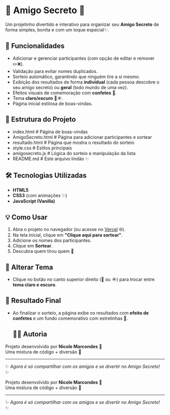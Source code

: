 # 🎁 Amigo Secreto 🎉

Um projetinho divertido e interativo para organizar seu **Amigo Secreto** de forma simples, bonita e com um toque especial✨.

## 🚀 Funcionalidades

- Adicionar e gerenciar participantes (com opção de editar e remover ✏️❌).
- Validação para evitar nomes duplicados.
- Sorteio automático, garantindo que ninguém tire a si mesmo.
- Exibição dos resultados de forma **individual** (cada pessoa descobre o seu amigo secreto) ou **geral** (todo mundo de uma vez).
- Efeitos visuais de comemoração com **confetes** 🎊.
- Tema **claro/escuro** 🌙☀️.
- Página inicial estilosa de boas-vindas.

## 📂 Estrutura do Projeto
- index.html # Página de boas-vindas
- AmigoSecreto.html # Página para adicionar participantes e sortear
- resultado.html # Página que mostra o resultado do sorteio
- style.css # Estilos principais
- amigosecreto.js # Lógica do sorteio e manipulação da lista
- README.md # Este arquivo lindão ✨


## 🛠️ Tecnologias Utilizadas

- **HTML5**
- **CSS3** (com animações ✨)
- **JavaScript (Vanilla)**

## 💡 Como Usar

1. Abra o projeto no navegador (ou acesse no [Vercel](#) 🌐).
2. Na tela inicial, clique em **"Clique aqui para sortear"**.
3. Adicione os nomes dos participantes.
4. Clique em **Sortear**.
5. Descubra quem tirou quem 🎁

## 🌙 Alterar Tema

- Clique no botão no canto superior direito (🌙 ou ☀️) para trocar entre **tema claro e escuro**.

## 🎊 Resultado Final

- Ao finalizar o sorteio, a página exibe os resultados com **efeito de confetes** e um fundo comemorativo com estrelinhas 🌟.

  ## 👩‍💻 Autoria
Projeto desenvolvido por **Nicole Marcondes** 💜  
Uma mistura de código + diversão 🎀

---
✨ *Agora é só compartilhar com os amigos e se divertir no Amigo Secreto!* ✨

Projeto desenvolvido por **Nicole Marcondes** 💜  
Uma mistura de código + diversão 🎀

---
✨ *Agora é só compartilhar com os amigos e se divertir no Amigo Secreto!* ✨
